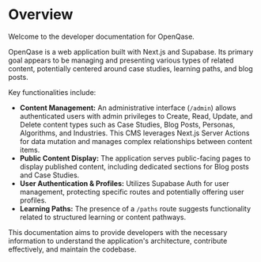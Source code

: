 # Overview

Welcome to the developer documentation for OpenQase.

OpenQase is a web application built with Next.js and Supabase. Its primary goal appears to be managing and presenting various types of related content, potentially centered around case studies, learning paths, and blog posts.

Key functionalities include:

*   **Content Management:** An administrative interface (`/admin`) allows authenticated users with admin privileges to Create, Read, Update, and Delete content types such as Case Studies, Blog Posts, Personas, Algorithms, and Industries. This CMS leverages Next.js Server Actions for data mutation and manages complex relationships between content items.
*   **Public Content Display:** The application serves public-facing pages to display published content, including dedicated sections for Blog posts and Case Studies.
*   **User Authentication & Profiles:** Utilizes Supabase Auth for user management, protecting specific routes and potentially offering user profiles.
*   **Learning Paths:** The presence of a `/paths` route suggests functionality related to structured learning or content pathways.

This documentation aims to provide developers with the necessary information to understand the application's architecture, contribute effectively, and maintain the codebase. 